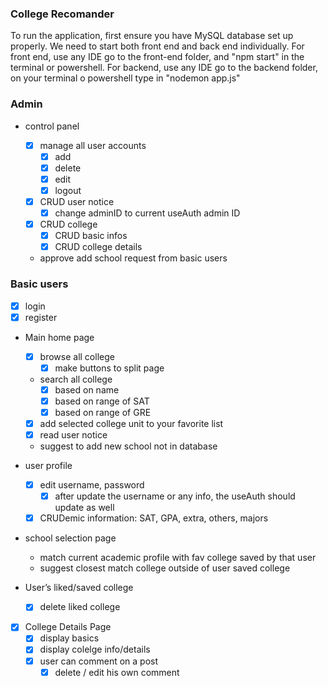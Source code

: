 ### College Recomander

To run the application, first ensure you have MySQL database set up properly. We need to start both front end and back end individually. For front end, use any IDE go to the front-end folder, and "npm start" in the terminal or powershell. For backend, use any IDE go to the backend folder, on your terminal o powershell type in "nodemon app.js"




### Admin

* control panel

  * [X] manage all user accounts
    * [X] add
    * [X] delete
    * [X] edit
    * [X] logout
  * [X] CRUD user notice
    * [X] change adminID to current useAuth admin ID
  * [X] CRUD college
    * [X] CRUD basic infos
    * [X] CRUD college details

  * approve add school request from basic users

### Basic users

* [X] login
* [X] register

* Main home page

  * [X] browse all college
    * [X] make buttons to split page

  * search all college
    * [X] based on name
    * [X] based on range of SAT
    * [X] based on range of GRE

  * [X] add selected college unit to your favorite list
  * [X] read user notice

  * suggest to add new school not in database
* user profile

  * [X] edit username, password
    * [X] after update the username or any info, the useAuth should update as well
  * [X] CRUDemic information: SAT, GPA, extra, others, majors
* school selection page

  * match current academic profile with fav college saved by that user
  * suggest closest match college outside of user saved college
* User’s liked/saved college

  * [X] delete liked college

* [X] College Details Page
  * [X] display basics
  * [X] display colelge info/details
  * [X] user can comment on a post
    * [X] delete / edit his own comment
